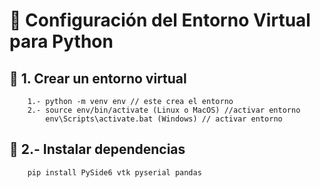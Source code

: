 # 🐍 Configuración del Entorno Virtual para Python

## 🔧 1. Crear un entorno virtual
        1.- python -m venv env // este crea el entorno
        2.- source env/bin/activate (Linux o MacOS) //activar entorno
            env\Scripts\activate.bat (Windows) // activar entorno 

## 🔧 2.- Instalar dependencias
        pip install PySide6 vtk pyserial pandas
